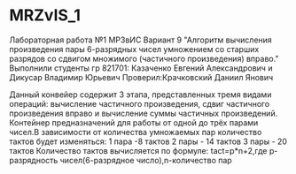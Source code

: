 # MRZvIS_1

Лабораторная работа №1 МР3вИС Вариант 9 "Алгоритм вычисления произведения пары 6-разрядных чисел умножением со старших разрядов со сдвигом множимого (частичного произведения) вправо."
Выполнили студенты гр 821701: Казаченко Евгений Александрович и Дикусар Владимир Юрьевич 
Проверил:Крачковский Даниил Янович

Данный конвейер содержит 3 этапа, представленных тремя видами операций: вычисление частичного произведения, сдвиг частичного произведения вправо и вычисление суммы частичных произведений.
Контейнер предназначений для работы от одной до трёх парами чисел.В зависимости от количества умножаемых пар количество тактов будет изменяться:
1 пара -8 тактов
2 пары - 14 тактов
3 пары - 20 тактов 
Количество тактов вычисляется по формуле:
tact=p*n+2,где p-разрядность чисел(6-разрядное число),n-количество пар
